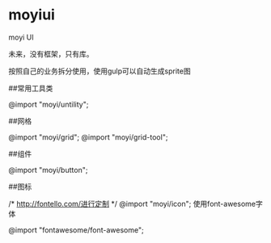 moyiui
======

moyi UI

未来，没有框架，只有库。

按照自己的业务拆分使用，使用gulp可以自动生成sprite图

##常用工具类

@import "moyi/untility";

##网格

@import "moyi/grid";
@import "moyi/grid-tool";

##组件

@import "moyi/button";

##图标

/* http://fontello.com/进行定制 */
@import "moyi/icon";
使用font-awesome字体

@import "fontawesome/font-awesome";